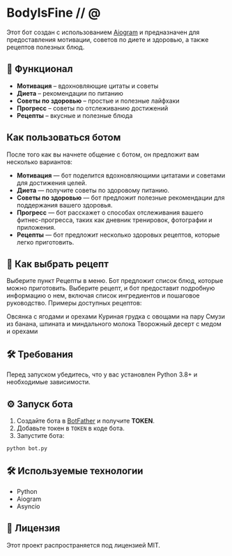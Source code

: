 # BodyIsFine // @
Этот бот создан с использованием [Aiogram](https://docs.aiogram.dev/) и предназначен для предоставления мотивации, советов по диете и здоровью, а также рецептов полезных блюд.  

## 🚀 Функционал  
- **Мотивация** – вдохновляющие цитаты и советы  
- **Диета** – рекомендации по питанию  
- **Советы по здоровью** – простые и полезные лайфхаки  
- **Прогресс** – советы по отслеживанию достижений  
- **Рецепты** – вкусные и полезные блюда  

## Как пользоваться ботом
После того как вы начнете общение с ботом, он предложит вам несколько вариантов:

- **Мотивация** — бот поделится вдохновляющими цитатами и советами для достижения целей.
- **Диета** — получите советы по здоровому питанию.
- **Советы по здоровью** — бот предложит полезные рекомендации для поддержания вашего здоровья.
- **Прогресс** — бот расскажет о способах отслеживания вашего фитнес-прогресса, таких как дневник тренировок, фотографии и приложения.
- **Рецепты** — бот предложит несколько здоровых рецептов, которые легко приготовить.

## 🍴 Как выбрать рецепт
Выберите пункт Рецепты в меню.
Бот предложит список блюд, которые можно приготовить.
Выберите рецепт, и бот предоставит подробную информацию о нем, включая список ингредиентов и пошаговое руководство.
Примеры доступных рецептов:

Овсянка с ягодами и орехами
Куриная грудка с овощами на пару
Смузи из банана, шпината и миндального молока
Творожный десерт с медом и орехами

## 🛠 Требования  
Перед запуском убедитесь, что у вас установлен Python 3.8+ и необходимые зависимости.  

## ⚙️ Запуск бота  
1. Создайте бота в [BotFather](https://t.me/BotFather) и получите **TOKEN**.  
2. Добавьте токен в `TOKEN` в коде бота.  
3. Запустите бота:  
```bash
python bot.py
```

## 🛠 Используемые технологии  
- Python  
- Aiogram  
- Asyncio  
 
## 📄 Лицензия  
Этот проект распространяется под лицензией MIT.
